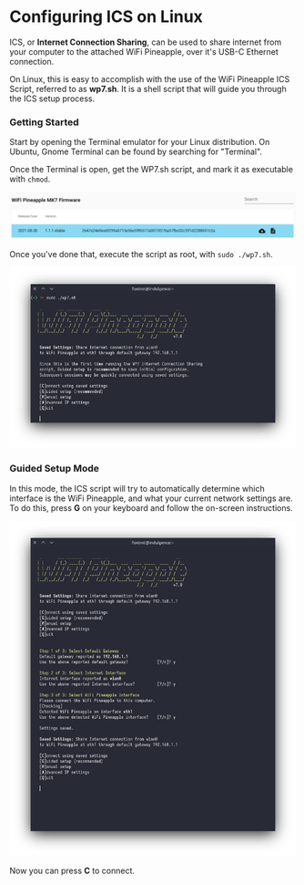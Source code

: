 # Configuring ICS on Linux

ICS, or **Internet Connection Sharing**, can be used to share internet from your computer to the attached WiFi Pineapple, over it's USB-C Ethernet connection.

On Linux, this is easy to accomplish with the use of the WiFi Pineapple ICS Script, referred to as **wp7.sh**. It is a shell script that will guide you through the ICS setup process.

### Getting Started

Start by opening the Terminal emulator for your Linux distribution. On Ubuntu, Gnome Terminal can be found by searching for "Terminal".

Once the Terminal is open, get the WP7.sh script, and mark it as executable with `chmod`.

![](<../../.gitbook/assets/image (36) (1).png>)

Once you've done that, execute the script as root, with `sudo ./wp7.sh`.

![](<../../.gitbook/assets/image (34) (1).png>)

### Guided Setup Mode

In this mode, the ICS script will try to automatically determine which interface is the WiFi Pineapple, and what your current network settings are. To do this, press **G** on your keyboard and follow the on-screen instructions.

![](<../../.gitbook/assets/image (35) (1).png>)

Now you can press **C** to connect.
